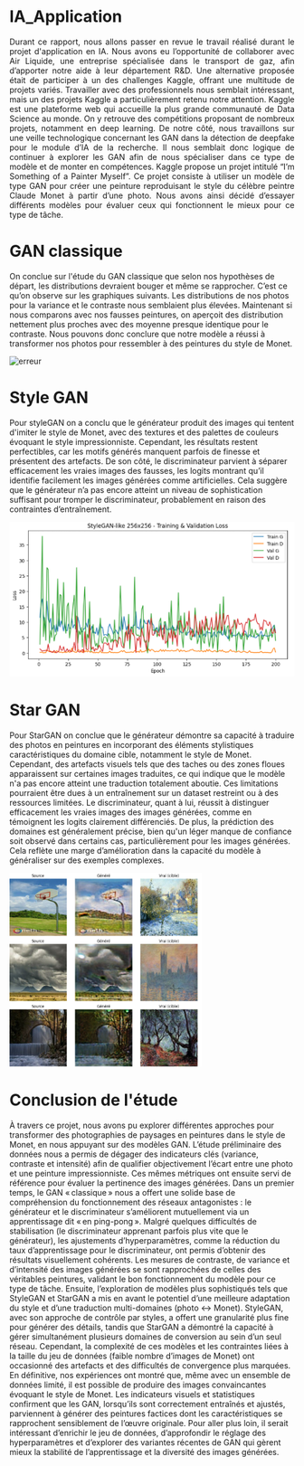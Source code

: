 # IA_Application

<p align="justify">
Durant ce rapport, nous allons passer en revue le travail réalisé durant le projet d'application en IA. Nous avons eu l’opportunité de collaborer avec Air Liquide, une entreprise spécialisée dans le transport de gaz, afin d’apporter notre aide à leur département R&D. Une alternative proposée était de participer à un des challenges Kaggle, offrant une multitude de projets variés. Travailler avec des professionnels nous semblait intéressant, mais un des projets Kaggle a particulièrement retenu notre attention.
Kaggle est une plateforme web qui accueille la plus grande communauté de Data Science au monde. On y retrouve des compétitions proposant de nombreux projets, notamment en deep learning. De notre côté, nous travaillons sur une veille technologique concernant les GAN dans la détection de deepfake pour le module d’IA de la recherche. Il nous semblait donc logique de continuer à explorer les GAN afin de nous spécialiser dans ce type de modèle et de monter en compétences.
Kaggle propose un projet intitulé “I’m Something of a Painter Myself”. Ce projet consiste à utiliser un modèle de type GAN pour créer une peinture reproduisant le style du célèbre peintre Claude Monet à partir d’une photo. Nous avons ainsi décidé d’essayer différents modèles pour évaluer ceux qui fonctionnent le mieux pour ce type de tâche.
</p>

# GAN classique

On conclue sur l'étude du GAN classique que selon nos hypothèses de départ, les distributions devraient bouger et même se rapprocher. C’est ce qu’on observe sur les graphiques suivants. Les distributions de nos photos pour la variance et le contraste nous semblaient plus élevées. Maintenant si nous comparons avec nos fausses peintures, on aperçoit des distribution nettement plus proches avec des moyenne presque identique pour le contraste. Nous pouvons donc conclure que notre modèle a réussi à transformer nos photos pour ressembler à des peintures du style de Monet.


![erreur](assets/conclusionGAN.png)

# Style GAN 

Pour styleGAN on a conclu que le générateur produit des images qui tentent d'imiter le style de Monet, avec des textures et des palettes de couleurs évoquant le style impressionniste. Cependant, les résultats restent perfectibles, car les motifs générés manquent parfois de finesse et présentent des artefacts. De son côté, le discriminateur parvient à séparer efficacement les vraies images des fausses, les logits montrant qu’il identifie facilement les images générées comme artificielles. Cela suggère que le générateur n’a pas encore atteint un niveau de sophistication suffisant pour tromper le discriminateur, probablement en raison des contraintes d’entraînement.

![erreur](assets/Loss_StyleGAN.png)

# Star GAN 

Pour StarGAN on conclue que le générateur démontre sa capacité à traduire des photos en peintures en incorporant des éléments stylistiques caractéristiques du domaine cible, notamment le style de Monet. Cependant, des artefacts visuels tels que des taches ou des zones floues apparaissent sur certaines images traduites, ce qui indique que le modèle n'a pas encore atteint une traduction totalement aboutie. Ces limitations pourraient être dues à un entraînement sur un dataset restreint ou à des ressources limitées. Le discriminateur, quant à lui, réussit à distinguer efficacement les vraies images des images générées, comme en témoignent les logits clairement différenciés. De plus, la prédiction des domaines est généralement précise, bien qu'un léger manque de confiance soit observé dans certains cas, particulièrement pour les images générées. Cela reflète une marge d’amélioration dans la capacité du modèle à généraliser sur des exemples complexes.

![erreur](assets/Start_GAN_results.png)

# Conclusion de l'étude

À travers ce projet, nous avons pu explorer différentes approches pour transformer des photographies de paysages en peintures dans le style de Monet, en nous appuyant sur des modèles GAN. L’étude préliminaire des données nous a permis de dégager des indicateurs clés (variance, contraste et intensité) afin de qualifier objectivement l’écart entre une photo et une peinture impressionniste. Ces mêmes métriques ont ensuite servi de référence pour évaluer la pertinence des images générées.
Dans un premier temps, le GAN « classique » nous a offert une solide base de compréhension du fonctionnement des réseaux antagonistes : le générateur et le discriminateur s’améliorent mutuellement via un apprentissage dit « en ping-pong ». Malgré quelques difficultés de stabilisation (le discriminateur apprenant parfois plus vite que le générateur), les ajustements d’hyperparamètres, comme la réduction du taux d’apprentissage pour le discriminateur, ont permis d’obtenir des résultats visuellement cohérents. Les mesures de contraste, de variance et d’intensité des images générées se sont rapprochées de celles des véritables peintures, validant le bon fonctionnement du modèle pour ce type de tâche.
Ensuite, l’exploration de modèles plus sophistiqués tels que StyleGAN et StarGAN a mis en avant le potentiel d’une meilleure adaptation du style et d’une traduction multi-domaines (photo ↔ Monet). StyleGAN, avec son approche de contrôle par styles, a offert une granularité plus fine pour générer des détails, tandis que StarGAN a démontré la capacité à gérer simultanément plusieurs domaines de conversion au sein d’un seul réseau. Cependant, la complexité de ces modèles et les contraintes liées à la taille du jeu de données (faible nombre d’images de Monet) ont occasionné des artefacts et des difficultés de convergence plus marquées.
En définitive, nos expériences ont montré que, même avec un ensemble de données limité, il est possible de produire des images convaincantes évoquant le style de Monet. Les indicateurs visuels et statistiques confirment que les GAN, lorsqu’ils sont correctement entraînés et ajustés, parviennent à générer des peintures factices dont les caractéristiques se rapprochent sensiblement de l’œuvre originale. Pour aller plus loin, il serait intéressant d’enrichir le jeu de données, d’approfondir le réglage des hyperparamètres et d’explorer des variantes récentes de GAN qui gèrent mieux la stabilité de l’apprentissage et la diversité des images générées.
